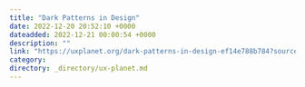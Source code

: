 ```yaml
---
title: "Dark Patterns in Design"
date: 2022-12-20 20:52:10 +0000
dateadded: 2022-12-21 00:00:54 +0000
description: ""
link: "https://uxplanet.org/dark-patterns-in-design-ef14e788b784?source=rss----819cc2aaeee0---4"
category:
directory: _directory/ux-planet.md
---
```

